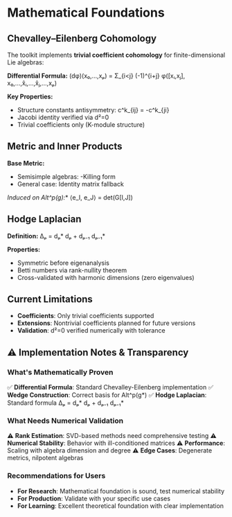 # Mathematical Foundations

## Chevalley–Eilenberg Cohomology

The toolkit implements **trivial coefficient cohomology** for finite-dimensional Lie algebras:

**Differential Formula:**
(dφ)(x₀,…,xₚ) = Σ_{i<j} (-1)^{i+j} φ([xᵢ,xⱼ], x₀,…,x̂ᵢ,…,x̂ⱼ,…,xₚ)

**Key Properties:**
- Structure constants antisymmetry: c^k_{ij} = -c^k_{ji}
- Jacobi identity verified via d²=0
- Trivial coefficients only (K-module structure)

## Metric and Inner Products

**Base Metric:**
- Semisimple algebras: -Killing form
- General case: Identity matrix fallback

**Induced on Alt^p(g*):**
⟨e_I, e_J⟩ = det(G[I,J])

## Hodge Laplacian

**Definition:**
Δₚ = dₚ* dₚ + dₚ₋₁ dₚ₋₁*

**Properties:**
- Symmetric before eigenanalysis
- Betti numbers via rank-nullity theorem
- Cross-validated with harmonic dimensions (zero eigenvalues)

## Current Limitations

- **Coefficients**: Only trivial coefficients supported
- **Extensions**: Nontrivial coefficients planned for future versions
- **Validation**: d²=0 verified numerically with tolerance

## ⚠️ **Implementation Notes & Transparency**

### **What's Mathematically Proven**
✅ **Differential Formula**: Standard Chevalley-Eilenberg implementation
✅ **Wedge Construction**: Correct basis for Alt^p(g*)
✅ **Hodge Laplacian**: Standard formula Δₚ = dₚ* dₚ + dₚ₋₁ dₚ₋₁*

### **What Needs Numerical Validation**
⚠️ **Rank Estimation**: SVD-based methods need comprehensive testing
⚠️ **Numerical Stability**: Behavior with ill-conditioned matrices
⚠️ **Performance**: Scaling with algebra dimension and degree
⚠️ **Edge Cases**: Degenerate metrics, nilpotent algebras

### **Recommendations for Users**
- **For Research**: Mathematical foundation is sound, test numerical stability
- **For Production**: Validate with your specific use cases
- **For Learning**: Excellent theoretical foundation with clear implementation
